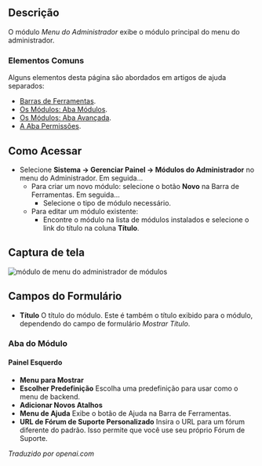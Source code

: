 <!-- Filename: Help4.x:Admin_Modules:_Administrator_Menu / Display title: Módulos: Menu do Administrador -->

## Descrição

O módulo *Menu do Administrador* exibe o módulo principal do menu do administrador.

### Elementos Comuns

Alguns elementos desta página são abordados em artigos de ajuda separados:

* [Barras de Ferramentas](jdocmanual?article=help/common-elements/toolbars).
* [Os Módulos: Aba Módulos](jdocmanual?article=help/modules/modules-module-tab).
* [Os Módulos: Aba Avançada](jdocmanual?article=help/modules/modules-advanced-tab).
* [A Aba Permissões](jdocmanual?article=help/common-elements/edit-permissions).

## Como Acessar

- Selecione **Sistema → Gerenciar Painel → Módulos do Administrador** no
  menu do Administrador. Em seguida...
  - Para criar um novo módulo: selecione o botão **Novo** na Barra de Ferramentas.
    Em seguida...
    - Selecione o tipo de módulo necessário.
  - Para editar um módulo existente:
    - Encontre o módulo na lista de módulos instalados e selecione o
      link do título na coluna **Título**.

## Captura de tela

![módulo de menu do administrador de módulos](../../../pt/images/modules-admin/modules-administrator-menu-module-tab.png)

## Campos do Formulário

- **Título** O título do módulo. Este é também o título exibido
  para o módulo, dependendo do campo de formulário *Mostrar Título*.

### Aba do Módulo

#### Painel Esquerdo

- **Menu para Mostrar**
- **Escolher Predefinição** Escolha uma predefinição para usar como o menu de backend.
- **Adicionar Novos Atalhos**
- **Menu de Ajuda** Exibe o botão de Ajuda na Barra de Ferramentas.
- **URL de Fórum de Suporte Personalizado** Insira o URL para um fórum diferente do padrão. Isso permite que você use seu próprio Fórum de Suporte.

*Traduzido por openai.com*

